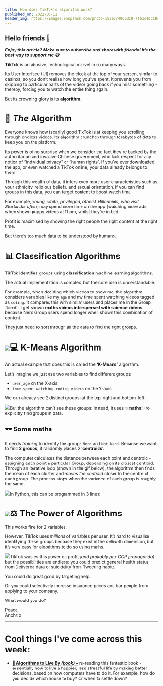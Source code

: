 ```yaml
---
title: How does TikTok's algorithm work?
published_on: 2022-03-11
header_img: https://images.unsplash.com/photo-1526374965328-7f61d4dc18c5?crop=entropy&cs=tinysrgb&fit=max&fm=jpg&ixid=MnwxMTc3M3wwfDF8c2VhcmNofDF8fGFsZ29yaXRobXxlbnwwfHx8fDE2NDcwMDQ4MzM&ixlib=rb-1.2.1&q=80&w=2000
---
```


**Hello friends 💙**
-------------------

***Enjoy this article? Make sure to subscribe and share with friends! It’s the best way to support me 😃***

**TikTok** is an abusive, technological marvel in so many ways.

Its User Interface (UI) removes the clock at the top of your screen, similar to casinos, so you don’t realise how long you’ve spent. It prevents you from skipping to particular parts of the video/ going back if you miss something - thereby, forcing you to watch the entire thing again. 

But its crowning glory is its **algorithm**.

📱 *The* Algorithm
=================

Everyone knows how (scarily) good TikTok is at keeping you scrolling through endless videos. Its algorithm crunches through terabytes of data to keep you on the platform.

Its power is of no surprise when we consider the fact they're backed by the authoritarian and invasive Chinese government, who lack respect for any notion of “individual privacy” or “human rights”. If you’ve ever downloaded the app, or even watched a TikTok online, your data already belongs to them.

Through this wealth of data, it infers even more user characteristics such as your ethnicity, religious beliefs, and sexual orientation. If you can find groups in this data, you can target content to boost watch time.

For example, *young, white, privileged, atheist Millennials, who visit Starbucks often,* may spend more time on the app (watching more ads) when shown puppy videos at 11 pm, whilst they’re in bed.

Profit is maximised by showing the right people the right content at the right time. 

But there’s too much data to be understood by humans.

📊 Classification Algorithms
===========================

TikTok identifies groups using **classification** machine learning algorithms.

The actual implementation is complex, but the core idea is understandable.

For example, when deciding which videos to show me, the algorithm considers variables like my `age` and my time spent watching videos tagged as `coding`. It compares this with similar users and places me in the Group `‘Nerd’`. I get shown **maths videos interspersed with science videos** because Nerd Group users spend longer when shown this combination of content.

They just need to sort through all the data to find the right groups.

![](__GHOST_URL__/content/images/2022/03/image.png)💻 K-Means Algorithm
===================

An actual example that does this is called the **‘K-Means’** algorithm.

Let’s imagine we just use two variables to find different groups:

* `user_age` on the X-axis
* `time_spent_watching_coding_videos` on the Y-axis

We can already see 2 distinct groups: at the top-right and bottom-left:

![](__GHOST_URL__/content/images/2022/03/image-1.png)But the algorithm can’t see these groups: instead, it uses ✨**maths**✨ to explicitly find groups in data.

🕶 Some maths
------------

It needs *training* to identify the groups `Nerd` and `Not_Nerd`. Because we want to find **2 groups**, it randomly places 2 ‘**centroids**’.

The computer calculates the distance between each point and centroid - assigning each point a particular Group, depending on its closest centroid. Through an iterative loop (shown in the gif below), the algorithm then finds the mean of each cluster and *moves the centroid* closer to the centre of each group. The process stops when the variance of each group is roughly the same.

![](__GHOST_URL__/content/images/2022/03/clsuer.gif)In Python, this can be programmed in 3 lines:

![](__GHOST_URL__/content/images/2022/03/carbon.png)⚖ The Power of Algorithms
=========================

This works fine for 2 variables. 

However, TikTok uses *millions* of variables per user. It’s hard to visualise identifying these groups because they exist in the *million*th dimension, but it’s very easy for algorithms to do so using maths.

![](__GHOST_URL__/content/images/2022/03/flea_col.gif)TikTok wastes this power on profit *(and probably pro-CCP propaganda)* but the possibilities are endless: you could predict general health status from Deliveroo data or suicidality from Tweeting habits.

You could do great good by targeting help.

Or you could selectively increase insurance prices and bar people from applying to your company.

What would you do?

Peace,  
Anchit x



---

Cool things I've come across this week:
=======================================

* [**📕 Algorithms to Live By *(book)* –**](https://www.amazon.co.uk/Algorithms-Live-Computer-Science-Decisions-ebook/dp/B015DLA0LE) re-reading this fantastic book - essentially how to live a happier, less stressful life by making better decisions, based on how computers have to do it. For example, how do you decide which house to buy? Or when to settle down?
